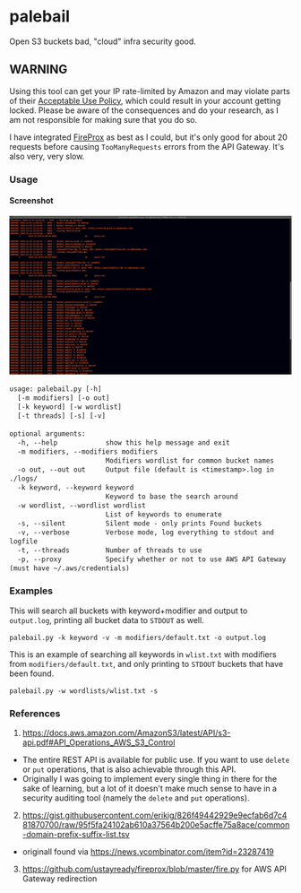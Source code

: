 # palebail

Open S3 buckets bad, "cloud" infra security good.

## WARNING

Using this tool can get your IP rate-limited by Amazon and may violate parts of their [Acceptable Use Policy](https://aws.amazon.com/aup/), which could result in your account getting locked. Please be aware of the consequences and do your research, as I am not responsible for making sure that you do so.

I have integrated [FireProx](https://github.com/ustayready/fireprox) as best as I could, but it's only good for about 20 requests before causing `TooManyRequests` errors from the API Gateway. It's also very, very slow.

### Usage

#### Screenshot

<img src="screenshot.jpg"></img>

```
usage: palebail.py [-h] 
  [-m modifiers] [-o out]
  [-k keyword] [-w wordlist]
  [-t threads] [-s] [-v] 

optional arguments:
  -h, --help            show this help message and exit
  -m modifiers, --modifiers modifiers
                        Modifiers wordlist for common bucket names
  -o out, --out out     Output file (default is <timestamp>.log in ./logs/
  -k keyword, --keyword keyword
                        Keyword to base the search around
  -w wordlist, --wordlist wordlist
                        List of keywords to enumerate
  -s, --silent          Silent mode - only prints Found buckets
  -v, --verbose         Verbose mode, log everything to stdout and logfile
  -t, --threads         Number of threads to use
  -p, --proxy           Specify whether or not to use AWS API Gateway (must have ~/.aws/credentials)
```
### Examples

This will search all buckets with keyword+modifier and output to `output.log`, printing all bucket data to `STDOUT` as well.

```python3
palebail.py -k keyword -v -m modifiers/default.txt -o output.log
```

This is an example of searching all keywords in `wlist.txt` with modifiers from `modifiers/default.txt`, and only printing to `STDOUT` buckets that have been found.

```python3
palebail.py -w wordlists/wlist.txt -s
```

### References

1. https://docs.aws.amazon.com/AmazonS3/latest/API/s3-api.pdf#API_Operations_AWS_S3_Control
  - The entire REST API is available for public use. If you want to use `delete` or `put` operations, that is also achievable through this API.
  - Originally I was going to implement every single thing in there for the sake of learning, but a lot of it doesn't make much sense to have in a security auditing tool (namely the `delete` and `put` operations).

2. https://gist.githubusercontent.com/erikig/826f49442929e9ecfab6d7c481870700/raw/95f5fa24102ab610a37564b200e5acffe75a8ace/common-domain-prefix-suffix-list.tsv
  - originall found via https://news.ycombinator.com/item?id=23287419

3. https://github.com/ustayready/fireprox/blob/master/fire.py for AWS API Gateway redirection

